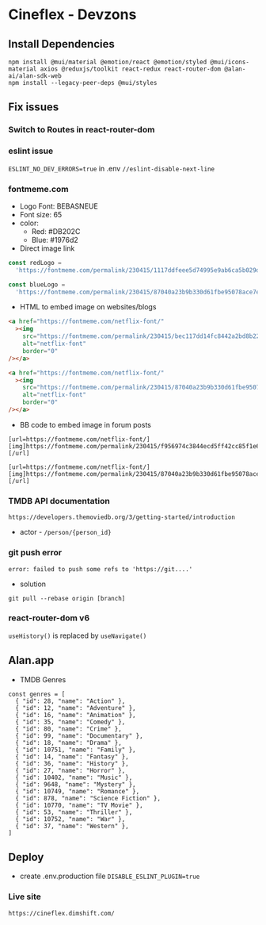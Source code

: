 # Cineflex - Devzons

## Install Dependencies

```-bash
npm install @mui/material @emotion/react @emotion/styled @mui/icons-material axios @reduxjs/toolkit react-redux react-router-dom @alan-ai/alan-sdk-web
npm install --legacy-peer-deps @mui/styles
```

## Fix issues

### Switch to Routes in react-router-dom

### eslint issue

`ESLINT_NO_DEV_ERRORS=true` in .env
`//eslint-disable-next-line`

### fontmeme.com

- Logo Font: BEBASNEUE
- Font size: 65
- color:
  - Red: #DB202C
  - Blue: #1976d2
- Direct image link

```javascript
const redLogo =
  'https://fontmeme.com/permalink/230415/1117ddfeee5d74995e9ab6ca5b029df8.png'

const blueLogo =
  'https://fontmeme.com/permalink/230415/87040a23b9b330d61fbe95078ace7eff.png'
```

- HTML to embed image on websites/blogs

```html
<a href="https://fontmeme.com/netflix-font/"
  ><img
    src="https://fontmeme.com/permalink/230415/bec117dd14fc8442a2bd8b22bb0b9436.png"
    alt="netflix-font"
    border="0"
/></a>

<a href="https://fontmeme.com/netflix-font/"
  ><img
    src="https://fontmeme.com/permalink/230415/87040a23b9b330d61fbe95078ace7eff.png"
    alt="netflix-font"
    border="0"
/></a>
```

- BB code to embed image in forum posts

```code
[url=https://fontmeme.com/netflix-font/][img]https://fontmeme.com/permalink/230415/f956974c3844ecd5ff42cc85f1e677d9.png[/img][/url]

[url=https://fontmeme.com/netflix-font/][img]https://fontmeme.com/permalink/230415/87040a23b9b330d61fbe95078ace7eff.png[/img][/url]
```

### TMDB API documentation

`https://developers.themoviedb.org/3/getting-started/introduction`

- actor - `/person/{person_id}`

### git push error

```-bash
error: failed to push some refs to 'https://git....'
```

- solution

```-bash
git pull --rebase origin [branch]
```

### react-router-dom v6

`useHistory()` is replaced by `useNavigate()`

## Alan.app

- TMDB Genres

```
const genres = [
  { "id": 28, "name": "Action" },
  { "id": 12, "name": "Adventure" },
  { "id": 16, "name": "Animation" },
  { "id": 35, "name": "Comedy" },
  { "id": 80, "name": "Crime" },
  { "id": 99, "name": "Documentary" },
  { "id": 18, "name": "Drama" },
  { "id": 10751, "name": "Family" },
  { "id": 14, "name": "Fantasy" },
  { "id": 36, "name": "History" },
  { "id": 27, "name": "Horror" },
  { "id": 10402, "name": "Music" },
  { "id": 9648, "name": "Mystery" },
  { "id": 10749, "name": "Romance" },
  { "id": 878, "name": "Science Fiction" },
  { "id": 10770, "name": "TV Movie" },
  { "id": 53, "name": "Thriller" },
  { "id": 10752, "name": "War" },
  { "id": 37, "name": "Western" },
]
```

## Deploy

- create .env.production file
  `DISABLE_ESLINT_PLUGIN=true`

### Live site

`https://cineflex.dimshift.com/`
